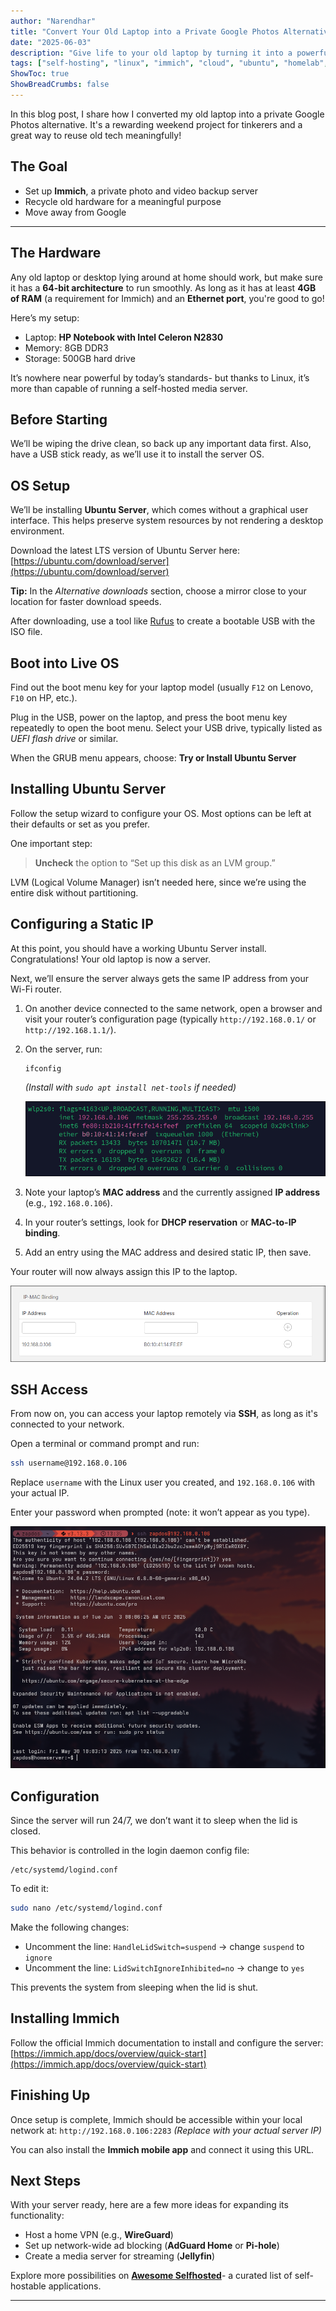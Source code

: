 ```yaml
---
author: "Narendhar"
title: "Convert Your Old Laptop into a Private Google Photos Alternative"
date: "2025-06-03"
description: "Give life to your old laptop by turning it into a powerful private photo and video server using Immich and Ubuntu Server."
tags: ["self-hosting", "linux", "immich", "cloud", "ubuntu", "homelab", "recycle-tech"]
ShowToc: true
ShowBreadCrumbs: false
---
```


In this blog post, I share how I converted my old laptop into a private Google Photos alternative. It's a rewarding weekend project for tinkerers and a great way to reuse old tech meaningfully!

## The Goal

* Set up **Immich**, a private photo and video backup server
* Recycle old hardware for a meaningful purpose
* Move away from Google

---

## The Hardware

Any old laptop or desktop lying around at home should work, but make sure it has a **64-bit architecture** to run smoothly. As long as it has at least **4GB of RAM** (a requirement for Immich) and an **Ethernet port**, you're good to go!

Here’s my setup:

* Laptop: **HP Notebook with Intel Celeron N2830**
* Memory: 8GB DDR3
* Storage: 500GB hard drive

It’s nowhere near powerful by today’s standards- but thanks to Linux, it’s more than capable of running a self-hosted media server.

## Before Starting

We’ll be wiping the drive clean, so back up any important data first. Also, have a USB stick ready, as we’ll use it to install the server OS.

## OS Setup

We’ll be installing **Ubuntu Server**, which comes without a graphical user interface. This helps preserve system resources by not rendering a desktop environment.

Download the latest LTS version of Ubuntu Server here:
[https://ubuntu.com/download/server](https://ubuntu.com/download/server)

**Tip:** In the *Alternative downloads* section, choose a mirror close to your location for faster download speeds.

After downloading, use a tool like [Rufus](https://rufus.ie/en/) to create a bootable USB with the ISO file.

## Boot into Live OS

Find out the boot menu key for your laptop model (usually `F12` on Lenovo, `F10` on HP, etc.).

Plug in the USB, power on the laptop, and press the boot menu key repeatedly to open the boot menu. Select your USB drive, typically listed as *UEFI flash drive* or similar.

When the GRUB menu appears, choose:
**Try or Install Ubuntu Server**

## Installing Ubuntu Server

Follow the setup wizard to configure your OS. Most options can be left at their defaults or set as you prefer.

One important step:

> **Uncheck** the option to “Set up this disk as an LVM group.”

LVM (Logical Volume Manager) isn’t needed here, since we’re using the entire disk without partitioning.

## Configuring a Static IP

At this point, you should have a working Ubuntu Server install.
Congratulations! Your old laptop is now a server.

Next, we’ll ensure the server always gets the same IP address from your Wi-Fi router.

1. On another device connected to the same network, open a browser and visit your router’s configuration page (typically `http://192.168.0.1/` or `http://192.168.1.1/`).

2. On the server, run:

   ```bash
   ifconfig
   ```

   *(Install with `sudo apt install net-tools` if needed)*

   ![ifconfig example](images/iconfig_mac.png)

3. Note your laptop’s **MAC address** and the currently assigned **IP address** (e.g., `192.168.0.106`).

4. In your router’s settings, look for **DHCP reservation** or **MAC-to-IP binding**.

5. Add an entry using the MAC address and desired static IP, then save.

Your router will now always assign this IP to the laptop.

![mac ip binding](images/mac_binding.png)

## SSH Access

From now on, you can access your laptop remotely via **SSH**, as long as it's connected to your network.

Open a terminal or command prompt and run:

```bash
ssh username@192.168.0.106
```

Replace `username` with the Linux user you created, and `192.168.0.106` with your actual IP.

Enter your password when prompted (note: it won’t appear as you type).

![ssh login](images/ssh_login.png)

## Configuration

Since the server will run 24/7, we don’t want it to sleep when the lid is closed.

This behavior is controlled in the login daemon config file:

```
/etc/systemd/logind.conf
```

To edit it:

```bash
sudo nano /etc/systemd/logind.conf
```

Make the following changes:

* Uncomment the line:
  `HandleLidSwitch=suspend` → change `suspend` to `ignore`
* Uncomment the line:
  `LidSwitchIgnoreInhibited=no` → change to `yes`

This prevents the system from sleeping when the lid is shut.

## Installing Immich

Follow the official Immich documentation to install and configure the server:
[https://immich.app/docs/overview/quick-start](https://immich.app/docs/overview/quick-start)

## Finishing Up

Once setup is complete, Immich should be accessible within your local network at:
`http://192.168.0.106:2283`
*(Replace with your actual server IP)*

You can also install the **Immich mobile app** and connect it using this URL.

## Next Steps

With your server ready, here are a few more ideas for expanding its functionality:

* Host a home VPN (e.g., **WireGuard**)
* Set up network-wide ad blocking (**AdGuard Home** or **Pi-hole**)
* Create a media server for streaming (**Jellyfin**)

Explore more possibilities on **[Awesome Selfhosted](https://awesome-selfhosted.net/)**- a curated list of self-hostable applications.

---





